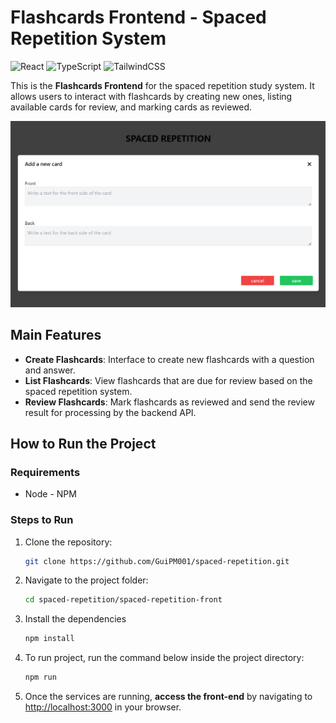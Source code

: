 # Flashcards Frontend - Spaced Repetition System

![React](https://img.shields.io/badge/react-%2320232a.svg?style=for-the-badge&logo=react&logoColor=%2361DAFB)
![TypeScript](https://img.shields.io/badge/typescript-%23007ACC.svg?style=for-the-badge&logo=typescript&logoColor=white)
![TailwindCSS](https://img.shields.io/badge/tailwindcss-%2338B2AC.svg?style=for-the-badge&logo=tailwind-css&logoColor=white)

This is the **Flashcards Frontend** for the spaced repetition study system. It allows users to interact with flashcards by creating new ones, listing available cards for review, and marking cards as reviewed.

![swagger api](../images/new-card-front.png)

## Main Features
- **Create Flashcards**: Interface to create new flashcards with a question and answer.
- **List Flashcards**: View flashcards that are due for review based on the spaced repetition system.
- **Review Flashcards**: Mark flashcards as reviewed and send the review result for processing by the backend API.

## How to Run the Project
### Requirements
- Node - NPM

### Steps to Run

1. Clone the repository:
   ```bash
   git clone https://github.com/GuiPM001/spaced-repetition.git
   ```

2. Navigate to the project folder:
   ```bash
   cd spaced-repetition/spaced-repetition-front
   ```

4. Install the dependencies
   ```bash
   npm install
   ```

5. To run project, run the command below inside the project directory:
   ```bash
   npm run
   ```
6. Once the services are running, **access the front-end** by navigating to [http://localhost:3000](http://localhost:3000) in your browser.